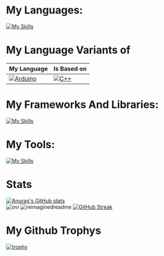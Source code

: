 
# My Languages:
[![My Skills](https://skillicons.dev/icons?i=js,html,css,cs,php,mysql,python,ts,md,cpp,postgres)](https://skillicons.dev)

# My Language Variants of
| My Language             | Is Based on       |
|----------------------|-------------------|
| [![Arduino](https://skillicons.dev/icons?i=arduino)](https://skillicons.dev)  | [![C++](https://skillicons.dev/icons?i=cpp)](https://skillicons.dev)    |


# My Frameworks And Libraries:
[![My Skills](https://skillicons.dev/icons?i=laravel,nextjs,react,wordpress,dotnet,tailwind,flask,prisma,threejs)](https://skillicons.dev)

# My Tools:
[![My Skills](https://skillicons.dev/icons?i=blender,figma,vscode,discord,docker,gmail,github,git,pnpm,pycharm,windows,unity)](https://skillicons.dev)

# Stats
[![Anurag's GitHub stats](https://github-readme-stats.vercel.app/api?username=Pascal-Benink&show_icons=true&theme=radical)](https://github.com/anuraghazra/github-readme-stats)\
<img src="https://github-readme-stats.vercel.app/api/top-langs?username=Pascal-Benink&show_icons=true&locale=en&layout=compact&theme=chartreuse-dark" alt="ovi" />
<img src="https://myreadme.vercel.app/api/embed/Pascal-Benink?panels=userstatistics,toprepositories,toplanguages,commitgraph" alt="reimaginedreadme" />
[![GitHub Streak](https://streak-stats.demolab.com?user=Pascal-Benink&theme=monokai&hide_border=false)](https://git.io/streak-stats)

# My Github Trophys
[![trophy](https://github-profile-trophy.vercel.app/?username=Pascal-Benink&theme=monokai)](https://github.com/ryo-ma/github-profile-trophy)
